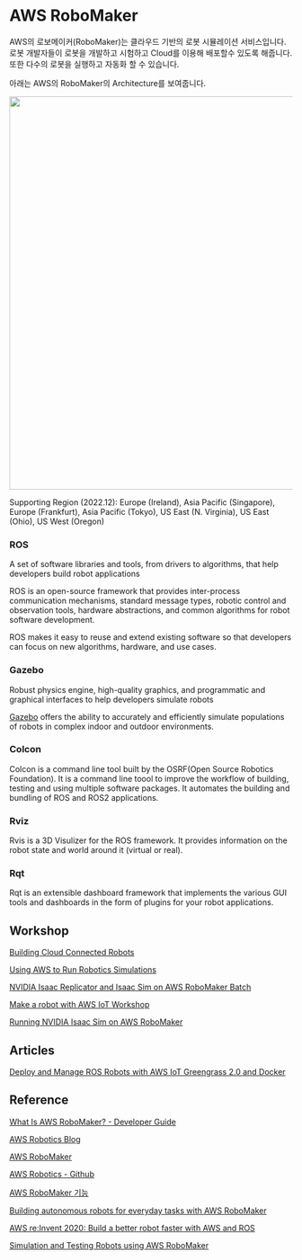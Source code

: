 # AWS RoboMaker


AWS의 로보메이커(RoboMaker)는 클라우드 기반의 로봇 시뮬레이션 서비스입니다. 로봇 개발자들이 로봇을 개발하고 시험하고 Cloud를 이용해 배포할수 있도록 해줍니다. 또한 다수의 로봇을 실행하고 자동화 할 수 있습니다. 

아래는 AWS의 RoboMaker의 Architecture를 보여줍니다. 

<img src="https://user-images.githubusercontent.com/52392004/209247633-304c8356-df34-4558-9374-3f962f38f851.png" width="700">

Supporting Region (2022.12): Europe (Ireland), Asia Pacific (Singapore), Europe (Frankfurt), Asia Pacific (Tokyo), US East (N. Virginia), US East (Ohio), US West (Oregon)

### ROS

A set of software libraries and tools, from drivers to algorithms, that help developers build robot applications

ROS is an open-source framework that provides inter-process communication mechanisms, standard message types, robotic control and observation tools, hardware abstractions, and common algorithms for robot software development.

ROS makes it easy to reuse and extend existing software so that developers can focus on new algorithms, hardware, and use cases.


### Gazebo
Robust physics engine, high-quality graphics, and programmatic and graphical interfaces to help developers simulate robots

[Gazebo](https://gazebosim.org/home) offers the ability to accurately and efficiently simulate populations of robots in complex indoor and outdoor environments.


### Colcon

Colcon is a command line tool built by the OSRF(Open Source Robotics Foundation). It is a command line toool to improve the workflow of building, testing and using multiple software packages. It automates the building and bundling of ROS and ROS2 applications.

### Rviz

Rvis is a 3D Visulizer for the ROS framework. It provides information on the robot state and world around it (virtual or real).


### Rqt

Rqt is an extensible dashboard framework that implements the various GUI tools and dashboards in the form of plugins for your robot applications.


## Workshop 

[Building Cloud Connected Robots](https://catalog.us-east-1.prod.workshops.aws/workshops/fa208b8e-83d6-4cc1-8356-bfa5b6184fae/en-US)

[Using AWS to Run Robotics Simulations](https://catalog.us-east-1.prod.workshops.aws/workshops/5b369b7a-2da1-498b-97a9-9af95e3c6294/en-US)

[NVIDIA Isaac Replicator and Isaac Sim on AWS RoboMaker Batch](https://catalog.us-east-1.prod.workshops.aws/workshops/bf038477-a314-403e-9272-508642bc0fcb/en-US)

[Make a robot with AWS IoT Workshop](https://catalog.us-east-1.prod.workshops.aws/workshops/446304b7-b946-4c40-b78f-08bf0025d8f6/en-US)

[Running NVIDIA Isaac Sim on AWS RoboMaker](https://catalog.us-east-1.prod.workshops.aws/workshops/c8280014-6276-4a6c-830c-a0ce18581221/en-US)

## Articles

[Deploy and Manage ROS Robots with AWS IoT Greengrass 2.0 and Docker](https://aws.amazon.com/ko/blogs/robotics/deploy-and-manage-ros-robots-with-aws-iot-greengrass-2-0-and-docker/)

## Reference

[What Is AWS RoboMaker? - Developer Guide](https://docs.aws.amazon.com/robomaker/latest/dg/chapter-welcome.html)

[AWS Robotics Blog](https://aws.amazon.com/ko/blogs/robotics/)

[AWS RoboMaker](https://aws.amazon.com/ko/robomaker/)

[AWS Robotics - Github](https://github.com/aws-robotics)

[AWS RoboMaker 기능](https://aws.amazon.com/ko/robomaker/features/)

[Building autonomous robots for everyday tasks with AWS RoboMaker](https://www.youtube.com/watch?v=2UWNIyBaDxg)

[AWS re:Invent 2020: Build a better robot faster with AWS and ROS](https://www.youtube.com/watch?v=6R_CImH8DYs)

[Simulation and Testing Robots using AWS RoboMaker](https://summit.robomakerworkshops.com/ws/multi_robot_fleet_simulations)

